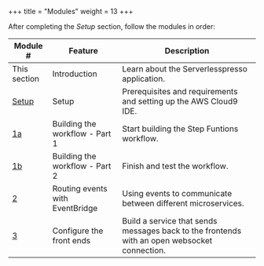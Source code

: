 +++
title = "Modules"
weight = 13
+++

After completing the *Setup* section, follow the modules in order:

Module # | Feature | Description
------------ | ------------- | -------------
This section | Introduction | Learn about the Serverlesspresso application.
[Setup](../0-setup.html) | Setup | Prerequisites and requirements and setting up the AWS Cloud9 IDE.
[1a](../1-workflow.html) | Building the workflow - Part 1 | Start building the Step Funtions workflow.
[1b](../1b-workflow.html) | Building the workflow - Part 2 | Finish and test the workflow.
[2](../2-events.html) | Routing events with EventBridge | Using events to communicate between different microservices.
[3](../3-web-apps.html) | Configure the front ends | Build a service that sends messages back to the frontends with an open websocket connection.
